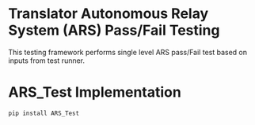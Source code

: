 
Translator Autonomous Relay System (ARS) Pass/Fail Testing 
==========================================================

This testing framework performs single level ARS pass/Fail test based on inputs from test runner. 

# ARS_Test Implementation
```bash
pip install ARS_Test 
```




